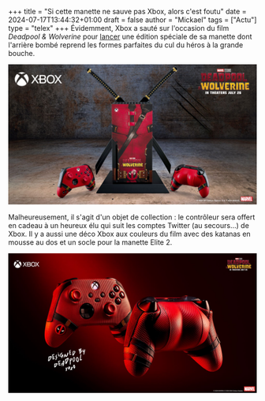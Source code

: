 +++
title = "Si cette manette ne sauve pas Xbox, alors c'est foutu"
date = 2024-07-17T13:44:32+01:00
draft = false
author = "Mickael"
tags = ["Actu"]
type = "telex"
+++
Évidemment, Xbox a sauté sur l'occasion du film *Deadpool & Wolverine* pour [lancer](https://news.xbox.com/en-us/2024/07/17/deadpool-wolverine-xbox-controller-deadpool-design/) une édition spéciale de sa manette dont l'arrière bombé reprend les formes parfaites du cul du héros à la grande bouche. 

![Deadpool manette Xbox](manette-xbox-deadpool.jpg "Bien bombé.")

Malheureusement, il s'agit d'un objet de collection : le contrôleur sera offert en cadeau à un heureux élu qui suit les comptes Twitter (au secours…) de Xbox. Il y a aussi une déco Xbox aux couleurs du film avec des katanas en mousse au dos et un socle pour la manette Elite 2. 

![Deadpool Xbox](xbox-deadpool.jpg "")

